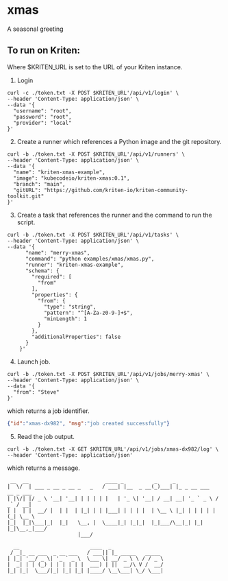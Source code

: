 # xmas

A seasonal greeting

## To run on Kriten:

Where $KRITEN_URL is set to the URL of your Kriten instance.

1. Login
```console
curl -c ./token.txt -X POST $KRITEN_URL'/api/v1/login' \
--header 'Content-Type: application/json' \
--data '{
  "username": "root",
  "password": "root",
  "provider": "local"
}' 
```
2. Create a runner which references a Python image and the git repository.
```console
curl -b ./token.txt -X POST $KRITEN_URL'/api/v1/runners' \
--header 'Content-Type: application/json' \
--data '{
  "name": "kriten-xmas-example",
  "image": "kubecodeio/kriten-xmas:0.1",
  "branch": "main",
  "gitURL": "https://github.com/kriten-io/kriten-community-toolkit.git"
}'
```
3. Create a task that references the runner and the command to run the script.
```console
curl -b ./token.txt -X POST $KRITEN_URL'/api/v1/tasks' \
--header 'Content-Type: application/json' \
--data '{
      "name": "merry-xmas",
      "command": "python examples/xmas/xmas.py",
      "runner": "kriten-xmas-example",
      "schema": {
        "required": [
          "from"
        ],
        "properties": {
          "from": {
            "type": "string", 
            "pattern": "^[A-Za-z0-9-]+$",
            "minLength": 1
          }
        },
        "additionalProperties": false
      }
    }'
```
4. Launch job.
```console
curl -b ./token.txt -X POST $KRITEN_URL'/api/v1/jobs/merry-xmas' \
--header 'Content-Type: application/json' \
--data '{
  "from": "Steve"
}'
```
   which returns a job identifier.
```json
{"id":"xmas-dx982", "msg":"job created successfully"}
```
5. Read the job output.
```console
curl -b ./token.txt -X GET $KRITEN_URL'/api/v1/jobs/xmas-dx982/log' \
--header 'Content-Type: application/json'
```
   which returns a message.
```console
 __  __                         ____ _          _     _                       
|  \/  | ___ _ __ _ __ _   _   / ___| |__  _ __(_)___| |_ _ __ ___   __ _ ___ 
| |\/| |/ _ \ '__| '__| | | | | |   | '_ \| '__| / __| __| '_ ` _ \ / _` / __|
| |  | |  __/ |  | |  | |_| | | |___| | | | |  | \__ \ |_| | | | | | (_| \__ \
|_|  |_|\___|_|  |_|   \__, |  \____|_| |_|_|  |_|___/\__|_| |_| |_|\__,_|___/
                       |___/                                                  

  __                       ____  _                 
 / _|_ __ ___  _ __ ___   / ___|| |_ _____   _____ 
| |_| '__/ _ \| '_ ` _ \  \___ \| __/ _ \ \ / / _ \
|  _| | | (_) | | | | | |  ___) | ||  __/\ V /  __/
|_| |_|  \___/|_| |_| |_| |____/ \__\___| \_/ \___|
```
